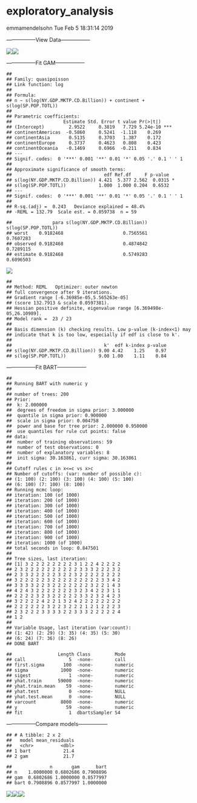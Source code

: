 exploratory\_analysis
================
emmamendelsohn
Tue Feb 5 18:31:14 2019

—————–View
Data—————–

![](01-country-analysis_files/figure-gfm/r%20plots-1.png)<!-- -->![](01-country-analysis_files/figure-gfm/r%20plots-2.png)<!-- -->

—————–Fit GAM—————–

    ## 
    ## Family: quasipoisson 
    ## Link function: log 
    ## 
    ## Formula:
    ## n ~ s(log(NY.GDP.MKTP.CD.Billion)) + continent + s(log(SP.POP.TOTL))
    ## 
    ## Parametric coefficients:
    ##                   Estimate Std. Error t value Pr(>|t|)    
    ## (Intercept)         2.9522     0.3819   7.729 5.24e-10 ***
    ## continentAmericas  -0.5860     0.5241  -1.118    0.269    
    ## continentAsia       0.5135     0.3703   1.387    0.172    
    ## continentEurope     0.3737     0.4623   0.808    0.423    
    ## continentOceania   -0.1469     0.6966  -0.211    0.834    
    ## ---
    ## Signif. codes:  0 '***' 0.001 '**' 0.01 '*' 0.05 '.' 0.1 ' ' 1
    ## 
    ## Approximate significance of smooth terms:
    ##                                  edf Ref.df     F p-value  
    ## s(log(NY.GDP.MKTP.CD.Billion)) 4.421  5.377 2.562  0.0315 *
    ## s(log(SP.POP.TOTL))            1.000  1.000 0.204  0.6532  
    ## ---
    ## Signif. codes:  0 '***' 0.001 '**' 0.01 '*' 0.05 '.' 0.1 ' ' 1
    ## 
    ## R-sq.(adj) =  0.243   Deviance explained = 48.4%
    ## -REML = 132.79  Scale est. = 0.059738  n = 59

    ##               para s(log(NY.GDP.MKTP.CD.Billion)) s(log(SP.POP.TOTL))
    ## worst    0.9182468                      0.7565561           0.7607283
    ## observed 0.9182468                      0.4874842           0.7289115
    ## estimate 0.9182468                      0.5749283           0.6096503

![](01-country-analysis_files/figure-gfm/r%20mod-gam-1.png)<!-- -->

    ## 
    ## Method: REML   Optimizer: outer newton
    ## full convergence after 9 iterations.
    ## Gradient range [-6.36985e-05,5.565263e-05]
    ## (score 132.7913 & scale 0.0597381).
    ## Hessian positive definite, eigenvalue range [6.369498e-05,26.10989].
    ## Model rank =  23 / 23 
    ## 
    ## Basis dimension (k) checking results. Low p-value (k-index<1) may
    ## indicate that k is too low, especially if edf is close to k'.
    ## 
    ##                                  k'  edf k-index p-value
    ## s(log(NY.GDP.MKTP.CD.Billion)) 9.00 4.42    1.25    0.97
    ## s(log(SP.POP.TOTL))            9.00 1.00    1.11    0.84

—————–Fit BART—————–

    ## 
    ## Running BART with numeric y
    ## 
    ## number of trees: 200
    ## Prior:
    ##  k: 2.000000
    ##  degrees of freedom in sigma prior: 3.000000
    ##  quantile in sigma prior: 0.900000
    ##  scale in sigma prior: 0.004758
    ##  power and base for tree prior: 2.000000 0.950000
    ##  use quantiles for rule cut points: false
    ## data:
    ##  number of training observations: 59
    ##  number of test observations: 0
    ##  number of explanatory variables: 8
    ##  init sigma: 30.163861, curr sigma: 30.163861
    ## 
    ## Cutoff rules c in x<=c vs x>c
    ## Number of cutoffs: (var: number of possible c):
    ## (1: 100) (2: 100) (3: 100) (4: 100) (5: 100) 
    ## (6: 100) (7: 100) (8: 100) 
    ## Running mcmc loop:
    ## iteration: 100 (of 1000)
    ## iteration: 200 (of 1000)
    ## iteration: 300 (of 1000)
    ## iteration: 400 (of 1000)
    ## iteration: 500 (of 1000)
    ## iteration: 600 (of 1000)
    ## iteration: 700 (of 1000)
    ## iteration: 800 (of 1000)
    ## iteration: 900 (of 1000)
    ## iteration: 1000 (of 1000)
    ## total seconds in loop: 0.847501
    ## 
    ## Tree sizes, last iteration:
    ## [1] 3 2 2 2 2 2 2 2 2 3 1 2 2 4 2 2 2 2 
    ## 2 3 2 2 2 2 2 2 2 2 2 2 3 3 3 2 2 2 3 2 
    ## 2 3 3 2 2 2 2 2 3 2 2 3 2 2 2 2 2 2 2 2 
    ## 3 2 2 2 2 2 3 2 2 2 2 2 2 2 2 2 3 3 4 2 
    ## 3 3 3 3 2 2 3 2 2 2 2 2 2 2 3 2 2 1 4 3 
    ## 4 2 4 3 2 2 2 2 2 2 2 3 2 3 4 2 2 3 1 1 
    ## 2 2 2 2 3 2 3 2 2 2 2 2 3 3 2 3 2 4 2 3 
    ## 3 2 2 2 2 4 2 2 1 3 2 4 2 2 2 2 2 2 2 2 
    ## 2 2 2 2 2 2 3 2 2 3 2 2 2 1 2 1 2 2 2 3 
    ## 2 3 2 2 2 3 3 3 3 2 2 3 3 3 2 2 2 2 2 4 
    ## 1 2 
    ## 
    ## Variable Usage, last iteration (var:count):
    ## (1: 42) (2: 29) (3: 35) (4: 35) (5: 30) 
    ## (6: 24) (7: 36) (8: 26) 
    ## DONE BART

    ##                 Length Class         Mode   
    ## call                5  -none-        call   
    ## first.sigma       100  -none-        numeric
    ## sigma            1000  -none-        numeric
    ## sigest              1  -none-        numeric
    ## yhat.train      59000  -none-        numeric
    ## yhat.train.mean    59  -none-        numeric
    ## yhat.test           0  -none-        NULL   
    ## yhat.test.mean      0  -none-        NULL   
    ## varcount         8000  -none-        numeric
    ## y                  59  -none-        numeric
    ## fit                 1  dbartsSampler S4

—————–Compare models—————–

    ## # A tibble: 2 x 2
    ##   model mean_residuals
    ##   <chr>          <dbl>
    ## 1 bart            21.4
    ## 2 gam             21.7

    ##              n       gam      bart
    ## n    1.0000000 0.6802686 0.7908896
    ## gam  0.6802686 1.0000000 0.8577997
    ## bart 0.7908896 0.8577997 1.0000000

![](01-country-analysis_files/figure-gfm/r%20mod-comp-1.png)<!-- -->![](01-country-analysis_files/figure-gfm/r%20mod-comp-2.png)<!-- -->![](01-country-analysis_files/figure-gfm/r%20mod-comp-3.png)<!-- -->
